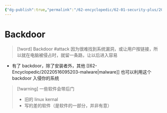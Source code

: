 ```yaml
---
{"dg-publish":true,"permalink":"/62-encyclopedic/62-01-security-plus/20220602145709-backdoor/","dgHomeLink":true,"dgPassFrontmatter":false}
---
```



# Backdoor

>[!word] Backdoor #attack 
> 因为很难找到系统漏洞，或让用户按链接，所以就在电脑被侵占时，就留一条路，让以后进入容易

- 有了 backdoor，除了安装者外，其他 [[62-Encyclopedic/20220516095203-malware|malware]] 也可以利用这个 backdoor 入侵你的系统

> [!warning] 一些软件会带后门 
> - 旧的 linux kernal 
> - 写的差的软件（是软件的一部分，并非有意）
